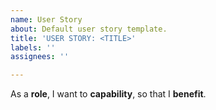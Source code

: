 ```yaml
---
name: User Story
about: Default user story template.
title: 'USER STORY: <TITLE>'
labels: ''
assignees: ''

---
```


As a **role**, I want to **capability**, so that I **benefit**.
